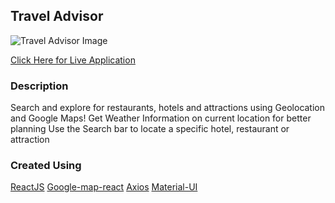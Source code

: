 ## Travel Advisor

![Travel Advisor Image](https://myprofileimages.s3.us-west-2.amazonaws.com/travel_advisor.png)

[Click Here for Live Application](https://jesusfernandorios.github.io/project_travel_advisor/)

### Description
   Search and explore for restaurants, hotels and attractions using Geolocation and Google Maps!
   Get Weather Information on current location for better planning
   Use the Search bar to locate a specific hotel, restaurant or attraction


### Created Using
  [ReactJS](https://www.npmjs.com/package/react)
  [Google-map-react](https://www.npmjs.com/package/google-map-react)
  [Axios](https://www.npmjs.com/package/axios)
  [Material-UI](https://v4.mui.com/)
